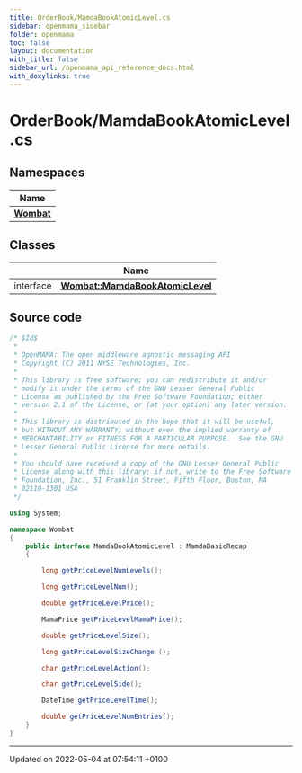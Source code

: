 ```yaml
---
title: OrderBook/MamdaBookAtomicLevel.cs
sidebar: openmama_sidebar
folder: openmama
toc: false
layout: documentation
with_title: false
sidebar_url: /openmama_api_reference_docs.html
with_doxylinks: true
---
```


# OrderBook/MamdaBookAtomicLevel.cs



## Namespaces

| Name           |
| -------------- |
| **[Wombat](namespaceWombat.html)**  |

## Classes

|                | Name           |
| -------------- | -------------- |
| interface | **[Wombat::MamdaBookAtomicLevel](interfaceWombat_1_1MamdaBookAtomicLevel.html)**  |




## Source code

```csharp
/* $Id$
 *
 * OpenMAMA: The open middleware agnostic messaging API
 * Copyright (C) 2011 NYSE Technologies, Inc.
 *
 * This library is free software; you can redistribute it and/or
 * modify it under the terms of the GNU Lesser General Public
 * License as published by the Free Software Foundation; either
 * version 2.1 of the License, or (at your option) any later version.
 *
 * This library is distributed in the hope that it will be useful,
 * but WITHOUT ANY WARRANTY; without even the implied warranty of
 * MERCHANTABILITY or FITNESS FOR A PARTICULAR PURPOSE.  See the GNU
 * Lesser General Public License for more details.
 *
 * You should have received a copy of the GNU Lesser General Public
 * License along with this library; if not, write to the Free Software
 * Foundation, Inc., 51 Franklin Street, Fifth Floor, Boston, MA
 * 02110-1301 USA
 */

using System;

namespace Wombat
{
    public interface MamdaBookAtomicLevel : MamdaBasicRecap
    {

        long getPriceLevelNumLevels();

        long getPriceLevelNum();

        double getPriceLevelPrice();

        MamaPrice getPriceLevelMamaPrice();

        double getPriceLevelSize();

        long getPriceLevelSizeChange ();

        char getPriceLevelAction();

        char getPriceLevelSide();

        DateTime getPriceLevelTime();

        double getPriceLevelNumEntries();
    }
}
```


-------------------------------

Updated on 2022-05-04 at 07:54:11 +0100
